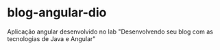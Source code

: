 # blog-angular-dio

Aplicação angular desenvolvido no lab "Desenvolvendo seu blog com as tecnologias de Java e Angular"
